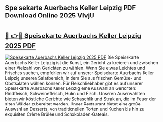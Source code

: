 ## Speisekarte Auerbachs Keller Leipzig PDF Download Online 2025 VIvjU

# <h2><a href="http://gc5lfz.nevu.top/?p=Speisekarte+Auerbachs+Keller+Leipzig">🔗 👉🔴 Speisekarte Auerbachs Keller Leipzig 2025 PDF</a></h2>

[![Speisekarte Auerbachs Keller Leipzig 2025 PDF](https://i.imgur.com/dBaPXMq.png)](http://gc5lfz.nevu.top/?p=Speisekarte+Auerbachs+Keller+Leipzig)
Die Speisekarte Auerbachs Keller Leipzig ist die Kunst, ein Gericht zu kreieren und zwischen einer Vielzahl von Gerichten zu wählen. Wenn Sie etwas Leichtes und Frisches suchen, empfehlen wir auf unserer Speisekarte Auerbachs Keller Leipzig unseren Salatbereich, in dem Sie aus frischen Gemüse- und Obstsalaten wählen können. Für Fleischliebhaber gibt es auf unserer Speisekarte Auerbachs Keller Leipzig eine Auswahl an Gerichten: Rindfleisch, Schweinefleisch, Huhn und Fisch. Unseren Auserwählten bieten wir köstliche Gerichte wie Schaschlik und Steak an, die im Feuer der alten Wälder zubereitet werden. Unser Restaurant bietet eine große Auswahl an Desserts, von traditionellen Torten und Kuchen bis hin zu exquisiten Crème Brûlée und Schokoladen-Gateais.
